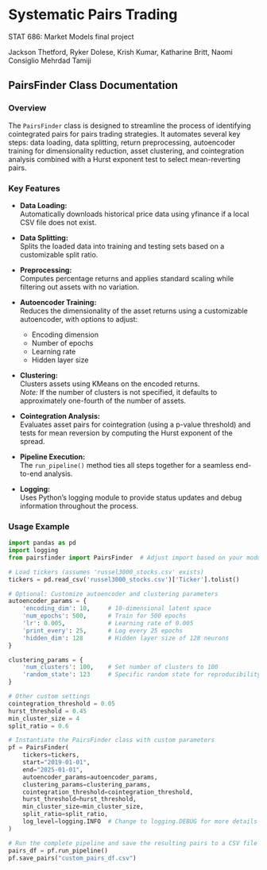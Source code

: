 # Systematic Pairs Trading

STAT 686: Market Models final project

Jackson Thetford, Ryker Dolese, Krish Kumar, Katharine Britt, Naomi Consiglio Mehrdad Tamiji


## PairsFinder Class Documentation

### Overview
The `PairsFinder` class is designed to streamline the process of identifying cointegrated pairs for pairs trading strategies. It automates several key steps: data loading, data splitting, return preprocessing, autoencoder training for dimensionality reduction, asset clustering, and cointegration analysis combined with a Hurst exponent test to select mean-reverting pairs.

### Key Features

- **Data Loading:**  
  Automatically downloads historical price data using yfinance if a local CSV file does not exist.

- **Data Splitting:**  
  Splits the loaded data into training and testing sets based on a customizable split ratio.

- **Preprocessing:**  
  Computes percentage returns and applies standard scaling while filtering out assets with no variation.

- **Autoencoder Training:**  
  Reduces the dimensionality of the asset returns using a customizable autoencoder, with options to adjust:
  - Encoding dimension
  - Number of epochs
  - Learning rate
  - Hidden layer size

- **Clustering:**  
  Clusters assets using KMeans on the encoded returns.  
  *Note:* If the number of clusters is not specified, it defaults to approximately one-fourth of the number of assets.

- **Cointegration Analysis:**  
  Evaluates asset pairs for cointegration (using a p-value threshold) and tests for mean reversion by computing the Hurst exponent of the spread.

- **Pipeline Execution:**  
  The `run_pipeline()` method ties all steps together for a seamless end-to-end analysis.

- **Logging:**  
  Uses Python’s logging module to provide status updates and debug information throughout the process.

### Usage Example

```python
import pandas as pd
import logging
from pairsfinder import PairsFinder  # Adjust import based on your module location

# Load tickers (assumes 'russel3000_stocks.csv' exists)
tickers = pd.read_csv('russel3000_stocks.csv')['Ticker'].tolist()

# Optional: Customize autoencoder and clustering parameters
autoencoder_params = {
    'encoding_dim': 10,     # 10-dimensional latent space
    'num_epochs': 500,      # Train for 500 epochs
    'lr': 0.005,            # Learning rate of 0.005
    'print_every': 25,      # Log every 25 epochs
    'hidden_dim': 128       # Hidden layer size of 128 neurons
}

clustering_params = {
    'num_clusters': 100,    # Set number of clusters to 100
    'random_state': 123     # Specific random state for reproducibility
}

# Other custom settings
cointegration_threshold = 0.05
hurst_threshold = 0.45
min_cluster_size = 4
split_ratio = 0.6

# Instantiate the PairsFinder class with custom parameters
pf = PairsFinder(
    tickers=tickers,
    start="2019-01-01", 
    end="2025-01-01",
    autoencoder_params=autoencoder_params,
    clustering_params=clustering_params,
    cointegration_threshold=cointegration_threshold,
    hurst_threshold=hurst_threshold,
    min_cluster_size=min_cluster_size,
    split_ratio=split_ratio,
    log_level=logging.INFO  # Change to logging.DEBUG for more details
)

# Run the complete pipeline and save the resulting pairs to a CSV file
pairs_df = pf.run_pipeline()
pf.save_pairs("custom_pairs_df.csv")
